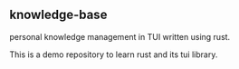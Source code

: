 ## knowledge-base
personal knowledge management in TUI written using rust.

This is a demo repository to learn rust and its tui library.
